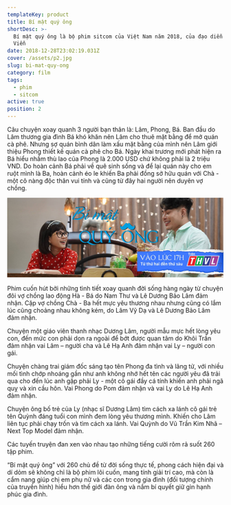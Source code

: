 ```yaml
---
templateKey: product
title: Bí mật quý ông
shortDesc: >-
  Bí mật quý ông là bộ phim sitcom của Việt Nam năm 2018, của đạo diễn Văn Công
  Viễn
date: 2018-12-28T23:02:19.031Z
cover: /assets/p2.jpg
slug: bi-mat-quy-ong
category: film
tags:
  - phim
  - sitcom
active: true
position: 2
---
```

Câu chuyện xoay quanh 3 người bạn thân là: Lâm, Phong, Bá. Ban đầu do Lâm thương gia đình Bá khó khăn nên Lâm cho thuê mặt bằng để mở quán cà phê. Nhưng sợ quán bình dân làm xấu mặt bằng của mình nên Lâm giới thiệu Phong thiết kế quán cà phê cho Bá. Ngày khai trương mới phát hiện ra Bá hiểu nhầm thù lao của Phong là 2.000 USD chứ không phải là 2 triệu VND. Do hoàn cảnh Bá phải về quê sinh sống và để lại quán này cho em ruột mình là Ba, hoàn cảnh éo le khiến Ba phải đồng sở hữu quán với Chà - một cô nàng độc thân vui tính và cũng từ đây hai người nên duyên vợ chồng.

![Hình ảnh trong phim](/assets/banner2.jpg "Bí mật quý ông")

Phim cuốn hút bởi những tình tiết xoay quanh đời sống hàng ngày từ chuyện đôi vợ chồng lao động Hà - Bá do Nam Thư và Lê Dương Bảo Lâm đảm nhận. Cặp vợ chồng Chà - Ba hết mực yêu thương nhau nhưng cũng có lắm lúc cũng choảng nhau không kém, do Lâm Vỹ Dạ và Lê Dương Bảo Lâm đảm nhận.

Chuyện một giáo viên thanh nhạc Dương Lâm, người mẫu mực hết lòng yêu con, đến mức con phải dọn ra ngoài để bớt được quan tâm do Khôi Trần đảm nhận vai Lâm – người cha và Lê Hạ Anh đảm nhận vai Ly – người con gái.

Chuyện chàng trai giám đốc sáng tạo tên Phong đa tình và lãng tử, với nhiều mối tình chớp nhoáng gần như anh không nhớ hết tên các người yêu đã trải qua cho đến lúc anh gặp phải Ly - một cô gái đầy cá tính khiến anh phải ngã quỵ và xin cầu hôn. Vai Phong do Pom đảm nhận và vai Ly do Lê Hạ Anh đảm nhận.

Chuyện ông bố trẻ của Ly (nhạc sĩ Dương Lâm) tìm cách xa lánh cô gái trẻ tên Quỳnh đáng tuổi con mình đem lòng yêu thương mình. Khiến cho Lâm liên tục phải chạy trốn và tìm cách xa lánh. Vai Quỳnh do Vũ Trần Kim Nhã – Next Top Model đảm nhận.

Các tuyến truyện đan xen vào nhau tạo những tiếng cười rôm rả suốt 260 tập phim.

“Bí mật quý ông” với 260 chủ đề từ đời sống thực tế, phong cách hiện đại và dí dỏm sẽ không chỉ là bộ phim lôi cuốn, mang tính giải trí cao, mà còn là cẩm nang giúp chị em phụ nữ và các con trong gia đình (đối tượng chính của truyền hình) hiểu hơn thế giới đàn ông và nắm bí quyết giữ gìn hạnh phúc gia đình.
